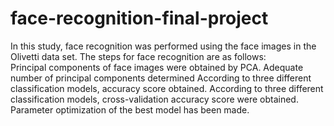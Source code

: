 # face-recognition-final-project
In this study, face recognition was performed using the face images in the Olivetti data set. The steps for face recognition are as follows:  
 Principal components of face images were obtained by PCA. 
 Adequate number of principal components determined 
 According to three different classification models, accuracy score obtained. According to three different classification models,  cross-validation accuracy score were obtained. 
 Parameter optimization of the best model has been made.
